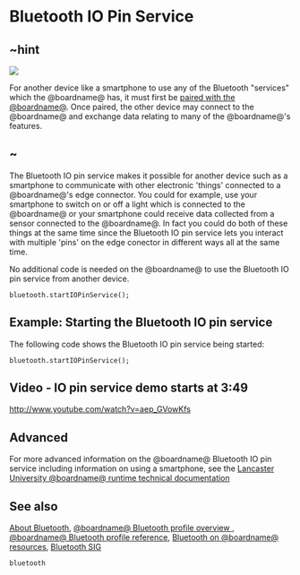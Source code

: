 # Bluetooth IO Pin Service 

## ~hint
![](/static/bluetooth/Bluetooth_SIG.png)

For another device like a smartphone to use any of the Bluetooth "services" which the @boardname@ has, it must first be [paired with the @boardname@](/reference/bluetooth/bluetooth-pairing). Once paired, the other device may connect to the @boardname@ and exchange data relating to many of the @boardname@'s features.

## ~

The Bluetooth IO pin service makes it possible for another device such as a smartphone to communicate with other electronic 'things' connected to a @boardname@'s edge connector. You could for example, use your smartphone to switch on or off a light which is connected to the @boardname@ or your smartphone could receive data collected from a sensor connected to the @boardname@. In fact you could do both of these things at the same time since the Bluetooth IO pin service lets you interact with multiple 'pins' on the edge conector in different ways all at the same time. 

No additional code is needed on the @boardname@ to use the Bluetooth IO pin service from another device. 

```sig
bluetooth.startIOPinService();
```

## Example: Starting the Bluetooth IO pin service

The following code shows the Bluetooth IO pin service being started:

```blocks
bluetooth.startIOPinService();
```

## Video - IO pin service demo starts at 3:49

http://www.youtube.com/watch?v=aep_GVowKfs

## Advanced
 
For more advanced information on the @boardname@ Bluetooth IO pin service including information on using a smartphone, see the [Lancaster University @boardname@ runtime technical documentation](http://lancaster-university.github.io/microbit-docs/ble/iopin-service/)

## See also

[About Bluetooth](/reference/bluetooth/about-bluetooth), [@boardname@ Bluetooth profile overview ](http://lancaster-university.github.io/microbit-docs/ble/profile/), [@boardname@ Bluetooth profile reference](http://lancaster-university.github.io/microbit-docs/resources/bluetooth/microbit-profile-V1.9-Level-2.pdf),  [Bluetooth on @boardname@ resources](http://bluetooth-mdw.blogspot.co.uk/p/bbc-microbit.html), [Bluetooth SIG](https://www.bluetooth.com)

```package
bluetooth
```
